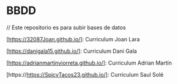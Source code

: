 # BBDD
  // Este repositorio es para subir bases de datos 

[https://32087Joan.github.io/]: Curriculum Joan Lara

[https://danigala15.github.io/]: Curriculum Dani Gala

[https://adrianmartinviorreta.github.io/]: Curriculum Adrian Martín

[https://https://SpicyTacos23.github.io/]: Curriculum Saul Solé
